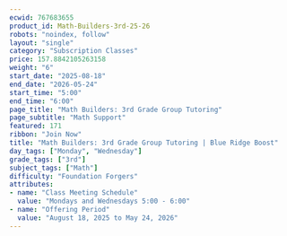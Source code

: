 ```yaml
---
ecwid: 767683655
product_id: Math-Builders-3rd-25-26
robots: "noindex, follow"
layout: "single"
category: "Subscription Classes"
price: 157.8842105263158
weight: "6"
start_date: "2025-08-18"
end_date: "2026-05-24"
start_time: "5:00"
end_time: "6:00"
page_title: "Math Builders: 3rd Grade Group Tutoring"
page_subtitle: "Math Support"
featured: 171
ribbon: "Join Now"
title: "Math Builders: 3rd Grade Group Tutoring | Blue Ridge Boost"
day_tags: ["Monday", "Wednesday"]
grade_tags: ["3rd"]
subject_tags: ["Math"]
difficulty: "Foundation Forgers"
attributes:
- name: "Class Meeting Schedule"
  value: "Mondays and Wednesdays 5:00 - 6:00"
- name: "Offering Period"
  value: "August 18, 2025 to May 24, 2026"
---
```

